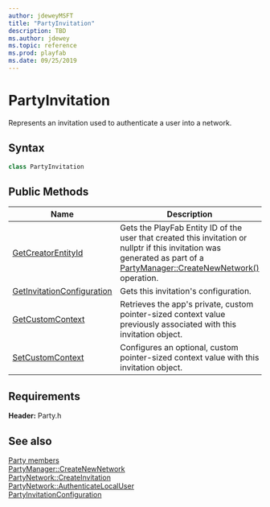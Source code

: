 ```yaml
---
author: jdeweyMSFT
title: "PartyInvitation"
description: TBD
ms.author: jdewey
ms.topic: reference
ms.prod: playfab
ms.date: 09/25/2019
---
```


# PartyInvitation  

Represents an invitation used to authenticate a user into a network.  

## Syntax  
  
```cpp  
class PartyInvitation  
```  
  
## Public Methods  
  
| Name | Description |  
| --- | --- |  
| [GetCreatorEntityId](methods/partyinvitation_getcreatorentityid.md) | Gets the PlayFab Entity ID of the user that created this invitation or nullptr if this invitation was generated as part of a [PartyManager::CreateNewNetwork()](../PartyManager/methods/partymanager_createnewnetwork.md) operation. |  
| [GetInvitationConfiguration](methods/partyinvitation_getinvitationconfiguration.md) | Gets this invitation's configuration. |  
| [GetCustomContext](methods/partyinvitation_getcustomcontext.md) | Retrieves the app's private, custom pointer-sized context value previously associated with this invitation object. |  
| [SetCustomContext](methods/partyinvitation_setcustomcontext.md) | Configures an optional, custom pointer-sized context value with this invitation object. |  

  
  
## Requirements  
  
**Header:** Party.h
  
## See also  
[Party members](../../party_members.md)  
[PartyManager::CreateNewNetwork](../PartyManager/methods/partymanager_createnewnetwork.md)  
[PartyNetwork::CreateInvitation](../PartyNetwork/methods/partynetwork_createinvitation.md)  
[PartyNetwork::AuthenticateLocalUser](../PartyNetwork/methods/partynetwork_authenticatelocaluser.md)  
[PartyInvitationConfiguration](../../structs/partyinvitationconfiguration.md)
  
  
  
